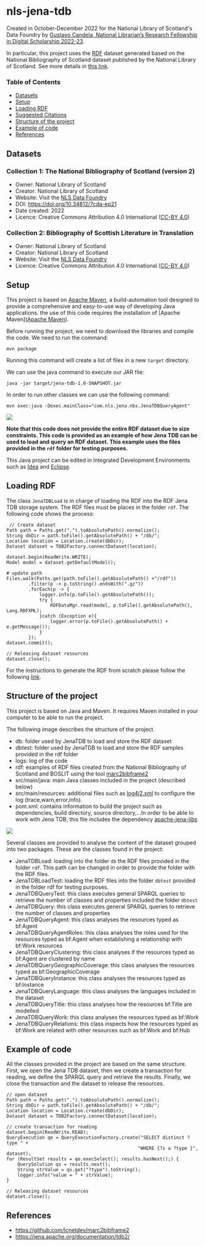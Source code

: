 # nls-jena-tdb

Created in October-December 2022 for the National Library of Scotland's Data Foundry by [Gustavo Candela, National Librarian’s Research Fellowship in Digital Scholarship 2022-23](https://data.nls.uk/projects/the-national-librarians-research-fellowship-in-digital-scholarship-2022-23/).

In particular, this project uses the [RDF](https://www.w3.org/RDF/) dataset generated based on the National Bibliography of Scotland dataset published by the National Library of Scotland. See more details in [this link](https://github.com/hibernator11/nls-fellowship-2022-23#national-bibliography-of-scotland).

### Table of Contents
- [Datasets](#datasets)
- [Setup](#setup)
- [Loading RDF](#loading-rdf)
- [Suggested Citations](#suggested-citations)
- [Structure of the project](#structure-of-the-project)
- [Example of code](#example-of-code)
- [References](#references)

## Datasets

### Collection 1: The National Bibliography of Scotland (version 2)
- Owner: National Library of Scotland
- Creator: National Library of Scotland
- Website: Visit the [NLS Data Foundry](https://data.nls.uk/data/metadata-collections/national-bibliography-of-scotland/)
- DOI: https://doi.org/10.34812/7cda-ep21
- Date created: 2022
- Licence: Creative Commons Attribution 4.0 International ([CC-BY 4.0](https://creativecommons.org/licenses/by/4.0/))

### Collection 2: Bibliography of Scottish Literature in Translation 
- Owner: National Library of Scotland
- Creator: National Library of Scotland
- Website: Visit the [NLS Data Foundry](https://data.nls.uk/data/metadata-collections/boslit/)
- Licence: Creative Commons Attribution 4.0 International ([CC-BY 4.0](https://creativecommons.org/licenses/by/4.0/))


## Setup

This project is based on [Apache Maven](https://maven.apache.org), a build-automation tool designed to provide a comprehensive and easy-to-use way of developing Java applications. the use of this code requires the installation of [Apache Maven]([Apache Maven](https://maven.apache.org/install.html)).

Before running the project, we need to download the libraries and compile the code. We need to run the command:

```
mvn package
```

Running this command will create a list of files in a new `target` directory.

We can use the java command to execute our JAR file:
```
java -jar target/jena-tdb-1.0-SNAPSHOT.jar
```

In order to run other classes we can use the following command:
```
mvn exec:java -Dexec.mainClass="com.nls.jena.nbs.JenaTDBQueryAgent"
```

<img src="images/output-jar.png">

**Note that this code does not provide the entire RDF dataset due to size constraints. This code is provided as an example of how Jena TDB can be used to load and query an RDF dataset. This example uses the files provided in the `rdf` folder for testing purposes.**

This Java project can be edited in Integrated Development Environments such as [Idea](https://www.jetbrains.com/idea/) and [Eclipse](https://www.eclipse.org/). 

## Loading RDF
The class `JenaTDBLoad` is in charge of loading the RDF into the RDF Jena TDB storage system. The RDF files must be places in the folder `rdf`. The following code shows the process:

```
 // Create dataset
Path path = Paths.get(".").toAbsolutePath().normalize();
String dbDir = path.toFile().getAbsolutePath() + "/db/";
Location location = Location.create(dbDir);
Dataset dataset = TDB2Factory.connectDataset(location);

dataset.begin(ReadWrite.WRITE);
Model model = dataset.getDefaultModel();

# update path
Files.walk(Paths.get(path.toFile().getAbsolutePath() +"/rdf"))
        .filter(p -> p.toString().endsWith(".gz"))
        .forEach(p -> {
            logger.info(p.toFile().getAbsolutePath());
            try {
                RDFDataMgr.read(model, p.toFile().getAbsolutePath(), Lang.RDFXML);
            }catch (Exception e){
                logger.error(p.toFile().getAbsolutePath() + e.getMessage());
            }
        });
dataset.commit();

// Releasing dataset resources
dataset.close();
```

For the instructions to generate the RDF from scratch please follow the following [link](https://github.com/hibernator11/nls-fellowship-2022-23/blob/master/README.md#generating-the-rdf).

## Structure of the project
This project is based on Java and Maven. It requires Maven installed in your computer to be able to run the project.

The following image describes the structure of the project.

- db: folder used by JenaTDB to load and store the RDF dataset
- dbtest: folder used by JenaTDB to load and store the RDF samples provided in the rdf folder
- logs: log of the code
- rdf: examples of RDF files created from the National Bibliography of Scotland and BOSLIT using the tool [marc2bibframe2](https://github.com/lcnetdev/marc2bibframe2)
- src/main/java: main Java classes included in the project (described below)
- src/main/resources: additional files such as [log4j2.xml](https://logging.apache.org/log4j/2.x/manual/configuration.html) to configure the log (trace,warn,error,info).
- pom.xml: contains information to build the project such as dependencies, build directory, source directory,...In order to be able to work with Jena TDB, this file includes the dependency [apache-jena-libs](https://mvnrepository.com/artifact/org.apache.jena/apache-jena-libs)

<img src="images/structure-project.png">

Several classes are provided to analyse the content of the dataset grouped into two packages. These are the classes found in the project:

- JenaTDBLoad: loading into the folder `db` the RDF files provided in the folder `rdf`. This path can be changed in order to provide the folder with the RDF files.  
- JenaTDBLoadTest: loading the RDF files into the folder `dbtest` provided in the folder rdf for testing purposes.
- JenaTDBQueryTest: this class executes general SPARQL queries to retrieve the number of classes and properties included the folder `dbtest`
- JenaTDBQuery: this class executes general SPARQL queries to retrieve the number of classes and properties
- JenaTDBQueryAgent: this class analyses the resources typed as bf:Agent
- JenaTDBQueryAgentRoles: this class analyses the roles used for the resources typed as bf:Agent when establishing a relationship with bf:Work resources
- JenaTDBQueryClustering: this class analyses if the resources typed as bf:Agent are clustered by name
- JenaTDBQueryGeographicCoverage: this class analyses the resources typed as bf:GeographicCoverage
- JenaTDBQueryInstance: this class analyses the resources typed as bf:Instance
- JenaTDBQueryLanguage: this class analyses the languages included in the dataset
- JenaTDBQueryTitle: this class analyses how the resources bf:Title are modelled
- JenaTDBQueryWork: this class analyses the resources typed as bf:Work
- JenaTDBQueryRelations: this class inspects how the resources typed as bf:Work are related with other resources such as bf:Work and bf:Hub

## Example of code
All the classes provided in the project are based on the same structure. First, we open the Jena TDB dataset, then we create a transaction for reading, we define the SPARQL query and retrieve the results. Finally, we close the transaction and the dataset to release the resources.

```
// open dataset
Path path = Paths.get(".").toAbsolutePath().normalize();
String dbDir = path.toFile().getAbsolutePath() + "/db/";
Location location = Location.create(dbDir);
Dataset dataset = TDB2Factory.connectDataset(location);
```

```
// create transaction for reading
dataset.begin(ReadWrite.READ);
QueryExecution qe = QueryExecutionFactory.create("SELECT distinct ?type " +
                                                "WHERE {?s a ?type }", dataset);
for (ResultSet results = qe.execSelect(); results.hasNext();) {
    QuerySolution qs = results.next();
    String strValue = qs.get("?type").toString();
    logger.info("value = " + strValue);
}
```

```
// Releasing dataset resources
dataset.close();
```

## References
- https://github.com/lcnetdev/marc2bibframe2
- https://jena.apache.org/documentation/tdb2/

